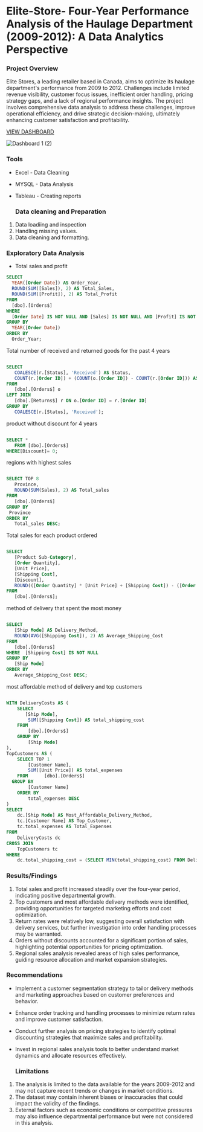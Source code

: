 # Elite-Store- Four-Year Performance Analysis of the Haulage Department (2009-2012): A Data Analytics Perspective

### Project Overview


Elite Stores, a leading retailer based in Canada, aims to optimize its haulage department's performance from 2009 to 2012. Challenges include limited revenue visibility, customer focus issues, inefficient order handling, pricing strategy gaps, and a lack of regional performance insights. The project involves comprehensive data analysis to address these challenges, improve operational efficiency, and drive strategic decision-making, ultimately enhancing customer satisfaction and profitability.

[VIEW DASHBOARD](https://public.tableau.com/views/Elitestoreportfolioproject/Dashboard1?:language=en-GB&:sid=BFADC53B5D4245B29F1127889DF0690C-0:0&:display_count=n&:origin=viz_share_link)

![Dashboard 1 (2)](https://github.com/j7878/Elite-Store-/assets/58298723/4a1047a3-27ad-4176-8073-ac1a58100dfd)

### Tools

- Excel - Data Cleaning
- MYSQL - Data Analysis
- Tableau - Creating reports

    ### Data cleaning and Preparation

1. Data loadiing and inspection
2. Handling missing values.
3. Data cleaning and formatting.


  ### Exploratory Data Analysis


  - Total sales and profit

  ```sql
SELECT 
    YEAR([Order Date]) AS Order_Year, 
    ROUND(SUM([Sales]), 2) AS Total_Sales,
    ROUND(SUM([Profit]), 2) AS Total_Profit
FROM 
    [dbo].[Orders$]
WHERE 
    [Order Date] IS NOT NULL AND [Sales] IS NOT NULL AND [Profit] IS NOT NULL
GROUP BY 
    YEAR([Order Date])
ORDER BY 
    Order_Year;
 ```
Total number of received and returned goods for the past 4 years

 ```sql

SELECT 
    COALESCE(r.[Status], 'Received') AS Status,
    COUNT(r.[Order ID]) + (COUNT(o.[Order ID]) - COUNT(r.[Order ID])) AS Product_units
FROM 
    [dbo].[Orders$] o
LEFT JOIN 
    [dbo].[Returns$] r ON o.[Order ID] = r.[Order ID]
GROUP BY 
    COALESCE(r.[Status], 'Received');
 ```
product without discount for 4 years

 ```sql

SELECT *
	FROM [dbo].[Orders$] 
WHERE[Discount]= 0;
 ```
regions with highest sales

 ```sql

SELECT TOP 8
    Province,
    ROUND(SUM(Sales), 2) AS Total_sales
FROM 
    [dbo].[Orders$]
GROUP BY
  Province
ORDER BY 
    Total_sales DESC;
 ```
Total sales for each product ordered
 ```sql

SELECT 
    [Product Sub-Category],
    [Order Quantity],
    [Unit Price],
    [Shipping Cost],
    [Discount],
    ROUND(([Order Quantity] * [Unit Price] + [Shipping Cost]) - ([Order Quantity] * [Unit Price] + [Shipping Cost]) * [Discount], 2) AS Total_sales
FROM 
    [dbo].[Orders$];
 ```

method of delivery that spent the most money

 ```sql

SELECT 
    [Ship Mode] AS Delivery_Method,
    ROUND(AVG([Shipping Cost]), 2) AS Average_Shipping_Cost
FROM 
    [dbo].[Orders$]
WHERE  [Shipping Cost] IS NOT NULL
GROUP BY 
    [Ship Mode]
ORDER BY 
    Average_Shipping_Cost DESC;
 ```

most affordable method of delivery and top customers

```sql

WITH DeliveryCosts AS (
    SELECT 
       [Ship Mode], 
        SUM([Shipping Cost]) AS total_shipping_cost
    FROM 
        [dbo].[Orders$]
    GROUP BY 
        [Ship Mode]
),
TopCustomers AS (
    SELECT TOP 1
        [Customer Name],  
        SUM([Unit Price]) AS total_expenses
    FROM      [dbo].[Orders$]  
  GROUP BY 
        [Customer Name]
    ORDER BY 
        total_expenses DESC
)
SELECT 
    dc.[Ship Mode] AS Most_Affordable_Delivery_Method,
    tc.[Customer Name] AS Top_Customer,
    tc.total_expenses AS Total_Expenses
FROM 
    DeliveryCosts dc
CROSS JOIN
    TopCustomers tc
WHERE 
    dc.total_shipping_cost = (SELECT MIN(total_shipping_cost) FROM DeliveryCosts);
```


### Results/Findings

1. Total sales and profit increased steadily over the four-year period, indicating positive departmental growth.
2. Top customers and most affordable delivery methods were identified, providing opportunities for targeted marketing efforts and cost optimization.
3. Return rates were relatively low, suggesting overall satisfaction with delivery services, but further investigation into order handling processes may be warranted.
4. Orders without discounts accounted for a significant portion of sales, highlighting potential opportunities for pricing optimization.
5. Regional sales analysis revealed areas of high sales performance, guiding resource allocation and market expansion strategies.


### Recommendations 

- Implement a customer segmentation strategy to tailor delivery methods and marketing approaches based on customer preferences and behavior.
- Enhance order tracking and handling processes to minimize return rates and improve customer satisfaction.
- Conduct further analysis on pricing strategies to identify optimal discounting strategies that maximize sales and profitability.
- Invest in regional sales analysis tools to better understand market dynamics and allocate resources effectively.

    ### Limitations
  
1. The analysis is limited to the data available for the years 2009-2012 and may not capture recent trends or changes in market conditions.
2. The dataset may contain inherent biases or inaccuracies that could impact the validity of the findings.
3. External factors such as economic conditions or competitive pressures may also influence departmental performance but were not considered in this analysis.

   




  


